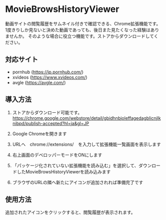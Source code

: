 # MovieBrowsHistoryViewer

動画サイトの閲覧履歴をサムネイル付きで確認できる、Chrome拡張機能です。
1度きりしか見ないと決めた動画であっても、後日また見たくなった経験はありませんか。
そのような場合に役立つ機能です。ストアからダウンロードしてください。

## 対応サイト
- pornhub (https://jp.pornhub.com/)
- xvideos (https://www.xvideos.com/)
- avgle (https://avgle.com/)

## 導入方法
1. ストアからダウンロード可能です。https://chrome.google.com/webstore/detail/gbidhnbjoleffagedagblicnjlknibpd/publish-accepted?hl=ja&gl=JP

1. Google Chromeを開きます
2. URLへ　chrome://extensions/　を入力して拡張機能一覧画面を表示します
3. 右上画面のデベロッパーモードをONにします
4. 「パッケージ化されていない拡張機能を読み込む」を選択して、ダウンロードしたMovieBrowsHistoryViewerを読み込みます
5. ブラウザのURLの隣へ新たにアイコンが追加されれば準備完了です

## 使用方法
追加されたアイコンをクリックすると、閲覧履歴が表示されます。